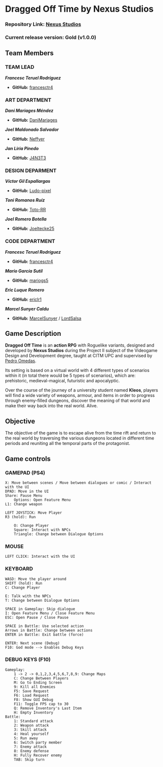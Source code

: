 # Dragged Off Time by Nexus Studios

### Repository Link: [Nexus Studios](https://github.com/francesctr4/Nexus-Studios)

### Current release version: Gold (v1.0.0)

## Team Members

### TEAM LEAD

_**Francesc Teruel Rodríguez**_
* **GitHub:** [francesctr4](https://github.com/francesctr4)

### ART DEPARTMENT 

_**Dani Mariages Méndez**_
* **GitHub:** [DaniMariages](https://github.com/DaniMariages)

_**Joel Maldonado Salvador**_
* **GitHub:** [Neffyer](https://github.com/Neffyer)

_**Jan Liria Pinedo**_
* **GitHub:** [J4N3T3](https://github.com/J4N3T3)

### DESIGN DEPARMENT

_**Víctor Gil Espallargas**_
* **GitHub:** [Ludo-pixel](https://github.com/Ludo-pixel)

_**Toni Romanos Ruíz**_
* **GitHub:** [Toto-RR](https://github.com/Toto-RR)

_**Joel Romero Botella**_
* **GitHub:** [Joeltecke25](https://github.com/Joeltecke25)

### CODE DEPARTMENT

_**Francesc Teruel Rodríguez**_
* **GitHub:** [francesctr4](https://github.com/francesctr4)

_**Mario García Sutil**_
* **GitHub:** [mariogs5](https://github.com/mariogs5)

_**Eric Luque Romero**_
* **GitHub:** [ericlr1](https://github.com/ericlr1)

_**Marcel Sunyer Caldu**_
* **GitHub:** [MarcelSunyer](https://github.com/MarcelSunyer) / [LordSalsa](https://github.com/LordSalsa)

## Game Description

**Dragged Off Time** is an **action RPG** with Roguelike variants, designed and developed by **Nexus Studios** during the Project II subject of the Videogame Design and Development degree, taught at CITM UPC and supervised by [Pedro Omedas](https://github.com/pomedas).

Its setting is based on a virtual world with 4 different types of scenarios within it (in total there would be 5 types of scenarios), which are: prehistoric, medieval-magical, futuristic and apocalyptic.

Over the course of the journey of a university student named **Kleos**, players will find a wide variety of weapons, armour, and items in order to progress through enemy-filled dungeons, discover the meaning of that world and make their way back into the real world. Alive.

## Objective

The objective of the game is to escape alive from the time rift and return to the real world by traversing the various dungeons located in different time 
periods and reuniting all the temporal parts of the protagonist.

## Game controls

### GAMEPAD (PS4) ###
	
	X: Move between scenes / Move between dialogues or comic / Interact with the UI
 	DPAD: Move in the UI
  	Share: Pause Menu
       	Options: Open Feature Menu
	L1: Change weapon

  	LEFT JOYSTICK: Move Player
   	R3 (hold): Run
     
     	O: Change Player
      	Square: Interact with NPCs
       	Triangle: Change between Dialogue Options
      	

### MOUSE ###

	LEFT CLICK: Interact with the UI

### KEYBOARD ###
	
	WASD: Move the player around
 	SHIFT (hold): Run
  	C: Change Player
   
	E: Talk with the NPCs
	T: Change between Dialogue Options
 
	SPACE in Gameplay: Skip dialogue
	I: Open Feature Menu / Close Feature Menu
	ESC: Open Pause / Close Pause
	
	SPACE in Battle: Use selected action
	Arrows in Battle: Change between actions
	ENTER in Battle: Exit battle (force)
	
	ENTER: Next scene (Debug)
 	F10: God mode --> Enables Debug Keys

### DEBUG KEYS (F10) ###

	Gameplay:
		1 -> 2 -> 0,1,2,3,4,5,6,7,8,9: Change Maps
		C: Change Between Players
		M: Go to Ending Screen
		9: Kill all Enemies
		F5: Save Request
		F6: Load Request
		F8: Show GUI Debug
		F11: Toggle FPS cap to 30
		Q: Remove Inventory's Last Item
		H: Empty Inventory
	Battle:
		1: Standard attack
		2: Weapon attack
		3: Skill attack
		4: Heal yourself
		5: Run away
		6: Switch party member
		7: Enemy attack
		8: Enemy defense
		H: Fully Recover enemy
		TAB: Skip turn
